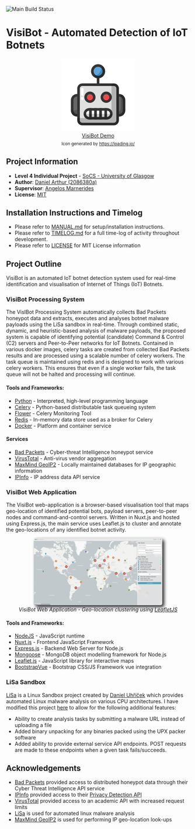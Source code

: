 ![Main Build Status](https://travis-ci.com/denBot/VisIBoT.svg?token=pMfMcyEQzGJGFRQDBST5&branch=main)

# VisiBot - Automated Detection of IoT Botnets

<p align="center">
    <img src="src/webapp/frontend/static/favicon.svg" />
    </br>
    <a href="https://visibot.noot.tech/">VisiBot Demo</a>
    </br>
    <sub>Icon generated by <a href="https://loading.io/">https://loading.io/</a></sub>
</p>


## Project Information
- **Level 4 Individual Project** - [SoCS - University of Glasgow](https://www.gla.ac.uk/schools/computing/)
- **Author**: [Daniel Arthur (2086380a)](mailto:2086380a@student.gla.ac.uk)
- **Supervisor**: [Angelos Marnerides](mailto:angelos.marnerides@glasgow.ac.uk)
- **License**: [MIT](https://opensource.org/licenses/MIT)


## Installation Instructions and Timelog
- Please refer to [MANUAL.md](/MANUAL.md) for setup/installation instructions.
- Please refer to [TIMELOG.md](/TIMELOG.md) for a full time-log of activity throughout development.
- Please refer to [LICENSE](/LICENSE) for MIT License information


## Project Outline

VisiBot is an automated IoT botnet detection system used for real-time identification  and visualisation of Internet of Things (IoT) Botnets.


### VisiBot Processing System

The VisIBot Processing System automatically collects Bad Packets honeypot data and extracts, executes and analyses botnet malware payloads using the LiSa sandbox in real-time. Through combined static, dynamic, and heuristic-based analysis of malware payloads, the proposed system is capable of identifying potential (candidate) Command & Control (C2) servers and Peer-to-Peer networks for IoT Botnets. Contained in various docker images, celery tasks are created from collected Bad Packets results and are processed using a scalable number of celery workers. The task queue is maintained using redis and is designed to work with various celery workers. This ensures that even if a single worker fails, the task queue will not be halted and processing will continue.

#### Tools and Frameworks:
- [Python](https://www.python.org/) - Interpreted, high-level programming language
- [Celery](https://docs.celeryproject.org/en/stable/getting-started/introduction.html) - Python-based distributable task queueing system
- [Flower](https://flower.readthedocs.io/en/latest/) - Celery Monitoring Tool
- [Redis](https://redis.io/) - In-memory data store used as a broker for Celery
- [Docker](https://www.docker.com/) - Platform and container service

#### Services
- [Bad Packets](https://badpackets.net/) - Cyber-threat Intelligence honeypot service
- [VirusTotal](https://www.virustotal.com/) - Anti-virus vendor aggregation
- [MaxMind GeoIP2](https://www.maxmind.com/en/geoip2-databases) - Locally maintained databases for IP geographic information
- [IPInfo](https://ipinfo.io/) - IP address data API service

### VisiBot Web Application

The VisiBot web-application is a browser-based visualisation tool that maps geo-location of identified potential bots, payload servers, peer-to-peer nodes and command-and-control servers. Written in Nuxt.js and hosted using Express.js, the main service uses Leaflet.js to cluster and annotate the geo-locations of any identified botnet activity.

<div style="text-align:center">
    <img style="width: 70%; filter: drop-shadow(5px 5px 5px #222); border-radius: 5px;" src="dissertation/images/visibot_screenshot_cluster.png" />
    </br>
    <span><i>VisiBot Web Application - Geo-location clustering using <a href="https://leafletjs.com/">LeafletJS</a></i></span>
</div>

#### Tools and Frameworks:
- [NodeJS](https://nodejs.org/en/) - JavaScript runtime
- [Nuxt.js](https://nuxtjs.org/) - Frontend JavaScript Framework
- [Express.js](https://expressjs.com/) - Backend Web Server for Node.js
- [Mongoose](https://mongoosejs.com/docs/) - MongoDB object modelling framework for Node.js
- [Leaflet.js](https://leafletjs.com/) - JavaScript library for interactive maps
- [BootstrapVue](https://bootstrap-vue.org/) - Bootstrap CSS/JS Framework vue integration

### LiSa Sandbox
[LiSa](https://github.com/danieluhricek/LiSa) is a Linux Sandbox project created by [Daniel Uhříček](https://github.com/danieluhricek) which provides automated Linux malware analysis on various CPU architectures. I have modified this project [here](https://github.com/denBot/LiSa) to allow for the following additional features:
- Ability to create analysis tasks by submitting a malware URL instead of uploading a file
- Added binary unpacking for any binaries packed using the UPX packer software
- Added ability to provide external service API endpoints. POST requests are made to these endpoints when a given task fails/succeeds.

## Acknowledgements
- [Bad Packets](https://badpackets.net/) provided access to distributed honeypot data through their Cyber Threat Intelligence API service
- [IPInfo](https://ipinfo.io/) provided access to their [Privacy Detection API](https://ipinfo.io/proxy-vpn-detection-api)
- [VirusTotal](https://www.virustotal.com/gui/) provided access to an academic API with increased request limits
- [LiSa](https://github.com/danieluhricek/LiSa) is used for automated linux malware analysis
- [MaxMind GeoIP2](https://www.maxmind.com/en/home) is used for performing IP geo-location look-ups